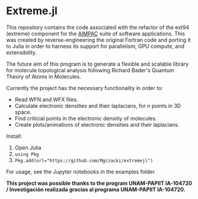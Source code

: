 # Extreme.jl

This repository contains the code associated with the refactor of the ext94 (extreme) component for the [AIMPAC](https://www.chemistry.mcmaster.ca/aimpac/imagemap/imagemap.htm) suite of software applications. This was created by reverse-engineering the original Fortran code and porting it to Julia in order to harness its support for parallelism, GPU compute, and extensibility.

The future aim of this program is to generate a flexible and scalable library for molecule topological analysis following Richard Bader's Quantum Theory of Atoms in Molecules.

Currently the project has the necessary functionality in order to:

- Read WFN and WFX files.
- Calculate electronic densities and their laplacians, for n points in 3D space.
- Find criticial points in the electronic densitiy of molecules.
- Create plots/animations of electronic densities and their laplacians.

Install:
1. Open Julia
2. `using Pkg`
3. `Pkg.add(url="https://github.com/Mgczacki/extremejl")`

For usage, see the Jupyter notebooks in the examples folder.

**This project was possible thanks to the program UNAM-PAPIIT IA-104720 / Investigación realizada gracias al programa UNAM-PAPIIT IA-104720.**
